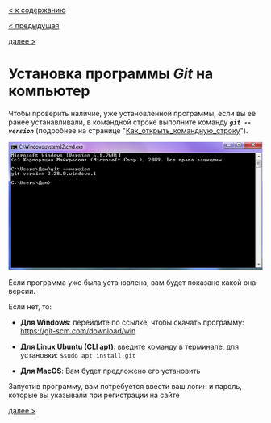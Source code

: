 [< к содержанию](./readme.md) 

[< предыдущая](./GitHub.md)

[далее >](./Как_открыть_командную_строку.md)

# Установка программы *Git* на компьютер

Чтобы проверить наличие, уже установленной программы, если вы её ранее устанавливали, в командной строке выполните команду ***`git --version`***
(подробнее на странице "[Как_открыть_командную_строку](./Как_открыть_командную_строку.md)").

![2](./img/2.png)

Если программа уже была установлена, вам будет показано какой она версии.

Если нет, то:

- **Для Windows**:
 перейдите по ссылке, чтобы скачать программу: <https://git-scm.com/download/win>

- **Для Linux Ubuntu (CLI apt)**:
введите команду в терминале, для установки:
`$sudo apt install git`

- **Для MacOS**:
Вам будет предложено его установить

Запустив программу, вам потребуется ввести ваш логин и пароль, которые вы указывали при регистрации на сайте

[далее >](./Как_открыть_командную_строку.md)
